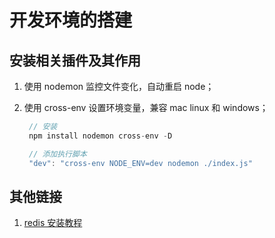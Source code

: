 # 开发环境的搭建

## 安装相关插件及其作用

1. 使用 nodemon 监控文件变化，自动重启 node；
2. 使用 cross-env 设置环境变量，兼容 mac linux 和 windows；

   ```js
    // 安装
    npm install nodemon cross-env -D

    // 添加执行脚本
    "dev": "cross-env NODE_ENV=dev nodemon ./index.js"
   ```

## 其他链接

1. [redis 安装教程](https://www.runoob.com/redis/redis-install.html)
